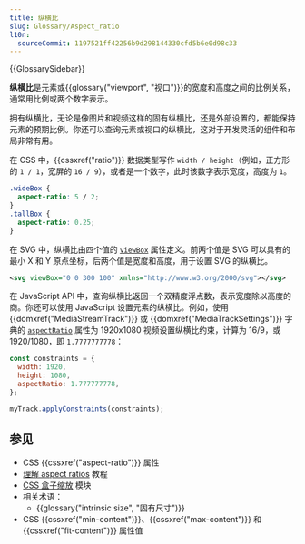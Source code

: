 ```yaml
---
title: 纵横比
slug: Glossary/Aspect_ratio
l10n:
  sourceCommit: 1197521ff42256b9d298144330cfd5b6e0d98c33
---
```


{{GlossarySidebar}}

**纵横比**是元素或{{glossary("viewport", "视口")}}的宽度和高度之间的比例关系，通常用比例或两个数字表示。

拥有纵横比，无论是像图片和视频这样的固有纵横比，还是外部设置的，都能保持元素的预期比例。你还可以查询元素或视口的纵横比，这对于开发灵活的组件和布局非常有用。

在 CSS 中，{{cssxref("ratio")}} 数据类型写作 `width / height`（例如，正方形的 `1 / 1`，宽屏的 `16 / 9`），或者是一个数字，此时该数字表示宽度，高度为 `1`。

```css
.wideBox {
  aspect-ratio: 5 / 2;
}
.tallBox {
  aspect-ratio: 0.25;
}
```

在 SVG 中，纵横比由四个值的 [`viewBox`](/zh-CN/docs/Web/SVG/Attribute/viewBox) 属性定义。前两个值是 SVG 可以具有的最小 X 和 Y 原点坐标，后两个值是宽度和高度，用于设置 SVG 的纵横比。

```svg
<svg viewBox="0 0 300 100" xmlns="http://www.w3.org/2000/svg"></svg>
```

在 JavaScript API 中，查询纵横比返回一个双精度浮点数，表示宽度除以高度的商。你还可以使用 JavaScript 设置元素的纵横比。例如，使用 {{domxref("MediaStreamTrack")}} 或 {{domxref("MediaTrackSettings")}} 字典的 [`aspectRatio`](/zh-CN/docs/Web/API/MediaTrackSettings/aspectRatio) 属性为 1920x1080 视频设置纵横比约束，计算为 16/9，或 1920/1080，即 `1.7777777778`：

```js
const constraints = {
  width: 1920,
  height: 1080,
  aspectRatio: 1.777777778,
};

myTrack.applyConstraints(constraints);
```

## 参见

- CSS {{cssxref("aspect-ratio")}} 属性
- [理解 aspect ratios](/zh-CN/docs/Web/CSS/CSS_box_sizing/Understanding_aspect-ratio) 教程
- [CSS 盒子缩放](/zh-CN/docs/Web/CSS/CSS_box_sizing) 模块
- 相关术语：
  - {{glossary("intrinsic size", "固有尺寸")}}
- CSS {{cssxref("min-content")}}、{{cssxref("max-content")}} 和 {{cssxref("fit-content")}} 属性值
